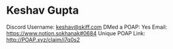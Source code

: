 # Keshav Gupta

Discord Username: keshav@skiff.com
DMed a POAP: Yes
Email: https://www.notion.sokhanak#0684
Unique POAP Link: http://POAP.xyz/claim/i7q0s2